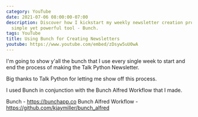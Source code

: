 ```yaml
---
category: YouTube
date: 2021-07-06 08:00:00-07:00
description: Discover how I kickstart my weekly newsletter creation process with a
  simple yet powerful tool - Bunch.
tags: YouTube
title: Using Bunch for Creating Newsletters
youtube: https://www.youtube.com/embed/zDsyw5uU0wA
---
```


I'm going to show y'all the bunch that I use every single week to start and end the process of making the Talk Python Newsletter.

Big thanks to Talk Python for letting me show off this process.

I used Bunch in conjunction with the Bunch Alfred Workflow that I made.

Bunch - <https://bunchapp.co>
Bunch Alfred Workflow - <https://github.com/kjaymiller/bunch_alfred>
